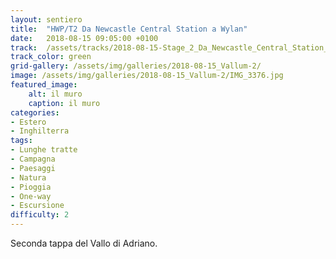 ```yaml
---
layout: sentiero
title:  "HWP/T2 Da Newcastle Central Station a Wylan"
date:   2018-08-15 09:05:00 +0100
track:  /assets/tracks/2018-08-15-Stage_2_Da_Newcastle_Central_Station_a_Wylan.gpx
track_color: green
grid-gallery: /assets/img/galleries/2018-08-15_Vallum-2/
image: /assets/img/galleries/2018-08-15_Vallum-2/IMG_3376.jpg
featured_image:
    alt: il muro
    caption: il muro
categories:
- Estero
- Inghilterra
tags:
- Lunghe tratte
- Campagna
- Paesaggi
- Natura
- Pioggia
- One-way
- Escursione
difficulty: 2
---
```


Seconda tappa del Vallo di Adriano.
